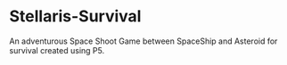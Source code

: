 # Stellaris-Survival
An adventurous Space Shoot Game between SpaceShip and Asteroid for survival created using P5.
